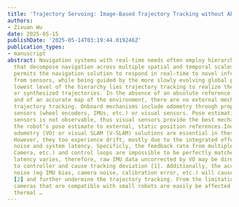 ```yaml
---
title: 'Trajectory Servoing: Image-Based Trajectory Tracking without Absolute Positioning'
authors:
- Zixuan Wu
date: 2025-05-15
publishDate: '2025-05-14T03:19:44.019246Z'
publication_types:
- manuscript
abstract: Navigation systems with real-time needs often employ hierarchical schemes
  that decompose navigation across multiple spatial and temporal scales. Doing so
  permits the navigation solution to respond in real-time to novel information gained
  from sensors, while being guided by the more slowly evolving global path. At the
  lowest level of the hierarchy lies trajectory tracking to realize the planned paths
  or synthesized trajectories. In the absence of an absolute reference (such as GPS)
  and of an accurate map of the environment, there are no external mechanisms to support
  trajectory tracking. Onboard mechanisms include odometry through proprioceptive
  sensors (wheel encoders, IMUs, etc.) or visual sensors. Pose estimation from proprioceptive
  sensors is not observable, thus visual sensors provide the best mechanism to anchor
  the robot’s pose estimate to external, static position references.Indeed visual
  odometry (VO) or visual SLAM (V-SLAM) solutions are essential in these circumstances.
  However, they too experience drift, mostly due to the integrated effects of measurement
  noise and system latency. Specificly, the feedback rate from multiple sensor (IMU,
  Camera, etc.) and control loops are impossible to be perfectly matched since each
  latency varies, therefore, raw IMU data uncorrected by VO may be directily sent
  to controller and cause tracking deviation [1]. Additionally, the accumulation of
  noise (eg IMU bias, camera noise, calibration error, etc.) will cause the VO drift
  [2] and further undermine the trajectory tracking. From the limitation of cost,
  cameras that are compatible with small robots are easily be affected by Johnson-Nyquist
  thermal …
---
```

